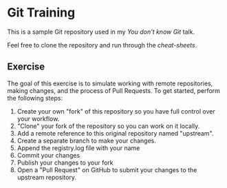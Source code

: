 # Git Training
This is a sample Git repository used in my *You don't know Git* talk.

Feel free to clone the repository and run through the *cheat-sheets*.

## Exercise
The goal of this exercise is to simulate working with remote repositories, making changes, and the process of Pull Requests. To get started, perform the following steps:

1. Create your own "fork" of this repository so you have full control over your workflow.
2. "Clone" your fork of the repository so you can work on it locally.
3. Add a remote reference to this original repository named "upstream".
4. Create a separate branch to make your changes.
5. Append the registry.log file with your name
6. Commit your changes
7. Publish your changes to your fork
8. Open a "Pull Request" on GitHub to submit your changes to the upstream repository.

